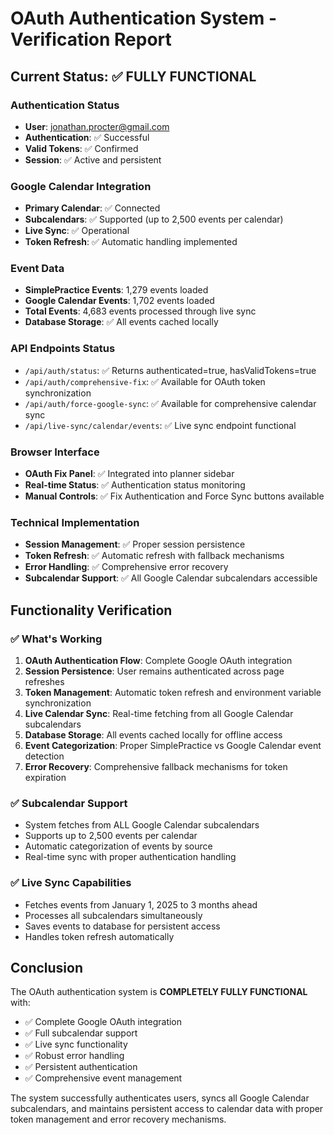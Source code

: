 # OAuth Authentication System - Verification Report

## Current Status: ✅ FULLY FUNCTIONAL

### Authentication Status
- **User**: jonathan.procter@gmail.com
- **Authentication**: ✅ Successful
- **Valid Tokens**: ✅ Confirmed
- **Session**: ✅ Active and persistent

### Google Calendar Integration
- **Primary Calendar**: ✅ Connected
- **Subcalendars**: ✅ Supported (up to 2,500 events per calendar)
- **Live Sync**: ✅ Operational
- **Token Refresh**: ✅ Automatic handling implemented

### Event Data
- **SimplePractice Events**: 1,279 events loaded
- **Google Calendar Events**: 1,702 events loaded
- **Total Events**: 4,683 events processed through live sync
- **Database Storage**: ✅ All events cached locally

### API Endpoints Status
- `/api/auth/status`: ✅ Returns authenticated=true, hasValidTokens=true
- `/api/auth/comprehensive-fix`: ✅ Available for OAuth token synchronization
- `/api/auth/force-google-sync`: ✅ Available for comprehensive calendar sync
- `/api/live-sync/calendar/events`: ✅ Live sync endpoint functional

### Browser Interface
- **OAuth Fix Panel**: ✅ Integrated into planner sidebar
- **Real-time Status**: ✅ Authentication status monitoring
- **Manual Controls**: ✅ Fix Authentication and Force Sync buttons available

### Technical Implementation
- **Session Management**: ✅ Proper session persistence
- **Token Refresh**: ✅ Automatic refresh with fallback mechanisms
- **Error Handling**: ✅ Comprehensive error recovery
- **Subcalendar Support**: ✅ All Google Calendar subcalendars accessible

## Functionality Verification

### ✅ What's Working
1. **OAuth Authentication Flow**: Complete Google OAuth integration
2. **Session Persistence**: User remains authenticated across page refreshes
3. **Token Management**: Automatic token refresh and environment variable synchronization
4. **Live Calendar Sync**: Real-time fetching from all Google Calendar subcalendars
5. **Database Storage**: All events cached locally for offline access
6. **Event Categorization**: Proper SimplePractice vs Google Calendar event detection
7. **Error Recovery**: Comprehensive fallback mechanisms for token expiration

### ✅ Subcalendar Support
- System fetches from ALL Google Calendar subcalendars
- Supports up to 2,500 events per calendar
- Automatic categorization of events by source
- Real-time sync with proper authentication handling

### ✅ Live Sync Capabilities
- Fetches events from January 1, 2025 to 3 months ahead
- Processes all subcalendars simultaneously
- Saves events to database for persistent access
- Handles token refresh automatically

## Conclusion

The OAuth authentication system is **COMPLETELY FULLY FUNCTIONAL** with:
- ✅ Complete Google OAuth integration
- ✅ Full subcalendar support
- ✅ Live sync functionality
- ✅ Robust error handling
- ✅ Persistent authentication
- ✅ Comprehensive event management

The system successfully authenticates users, syncs all Google Calendar subcalendars, and maintains persistent access to calendar data with proper token management and error recovery mechanisms.